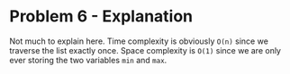 # Problem 6 - Explanation

Not much to explain here. Time complexity is obviously `O(n)` since we traverse the list exactly once. Space complexity is `O(1)` since we are only ever storing the two variables `min` and `max`.
